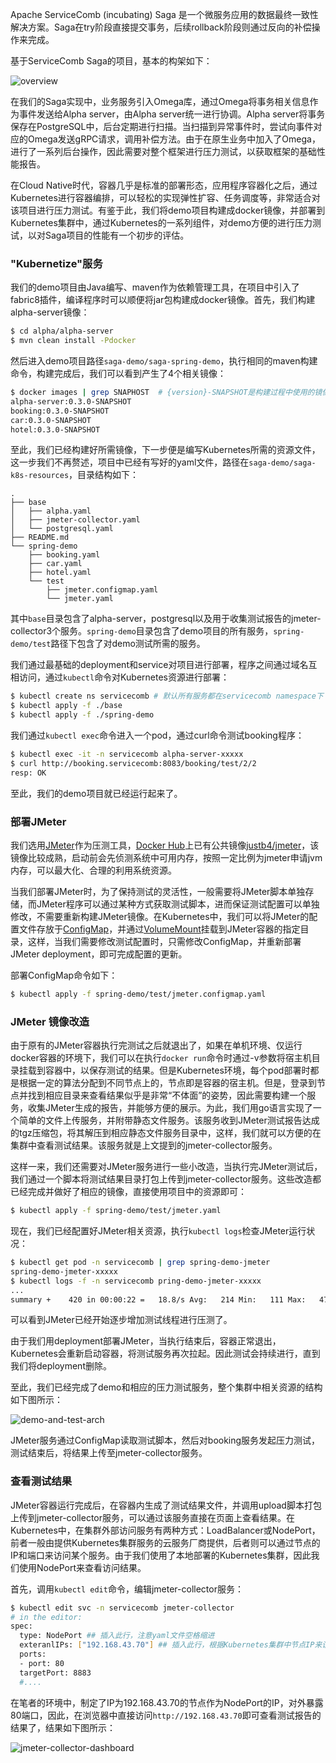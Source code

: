 
Apache ServiceComb (incubating) Saga 是一个微服务应用的数据最终一致性解决方案。Saga在try阶段直接提交事务，后续rollback阶段则通过反向的补偿操作来完成。

基于ServiceComb Saga的项目，基本的构架如下：

![overview](https://raw.githubusercontent.com/apache/incubator-servicecomb-saga/master/docs/static_files/pack.png)

在我们的Saga实现中，业务服务引入Omega库，通过Omega将事务相关信息作为事件发送给Alpha server，由Alpha server统一进行协调。Alpha server将事务保存在PostgreSQL中，后台定期进行扫描。当扫描到异常事件时，尝试向事件对应的Omega发送gRPC请求，调用补偿方法。由于在原生业务中加入了Omega，进行了一系列后台操作，因此需要对整个框架进行压力测试，以获取框架的基础性能报告。

在Cloud Native时代，容器几乎是标准的部署形态，应用程序容器化之后，通过Kubernetes进行容器编排，可以轻松的实现弹性扩容、任务调度等，非常适合对该项目进行压力测试。有鉴于此，我们将demo项目构建成docker镜像，并部署到Kubernetes集群中，通过Kubernetes的一系列组件，对demo方便的进行压力测试，以对Saga项目的性能有一个初步的评估。





### "Kubernetize"服务

我们的demo项目由Java编写、maven作为依赖管理工具，在项目中引入了fabric8插件，编译程序时可以顺便将jar包构建成docker镜像。首先，我们构建alpha-server镜像：

```bash
$ cd alpha/alpha-server
$ mvn clean install -Pdocker
```

然后进入demo项目路径`saga-demo/saga-spring-demo`，执行相同的maven构建命令，构建完成后，我们可以看到产生了4个相关镜像：

```bash
$ docker images | grep SNAPHOST  # {version}-SNAPSHOT是构建过程中使用的镜像标签
alpha-server:0.3.0-SNAPSHOT
booking:0.3.0-SNAPSHOT
car:0.3.0-SNAPSHOT
hotel:0.3.0-SNAPSHOT
```

至此，我们已经构建好所需镜像，下一步便是编写Kubernetes所需的资源文件，这一步我们不再赘述，项目中已经有写好的yaml文件，路径在`saga-demo/saga-k8s-resources`，目录结构如下：

```base
.
├── base
│   ├── alpha.yaml
│   ├── jmeter-collector.yaml
│   └── postgresql.yaml
├── README.md
└── spring-demo
    ├── booking.yaml
    ├── car.yaml
    ├── hotel.yaml
    └── test
        ├── jmeter.configmap.yaml
        └── jmeter.yaml
```

其中`base`目录包含了alpha-server，postgresql以及用于收集测试报告的jmeter-collector3个服务。`spring-demo`目录包含了demo项目的所有服务，`spring-demo/test`路径下包含了对demo测试所需的服务。



我们通过最基础的deployment和service对项目进行部署，程序之间通过域名互相访问，通过`kubectl`命令对Kubernetes资源进行部署：

```bash
$ kubectl create ns servicecomb # 默认所有服务都在servicecomb namespace下
$ kubectl apply -f ./base
$ kubectl apply -f ./spring-demo
```

我们通过`kubectl exec`命令进入一个pod，通过curl命令测试booking程序：

```bash
$ kubectl exec -it -n servicecomb alpha-server-xxxxx
$ curl http://booking.servicecomb:8083/booking/test/2/2
resp: OK
```

至此，我们的demo项目就已经运行起来了。



### 部署JMeter

我们选用[JMeter](https://jmeter.apache.org/)作为压测工具，[Docker Hub](https://hub.docker.com/)上已有公共镜像[justb4/jmeter](https://hub.docker.com/r/justb4/jmeter/)，该镜像比较成熟，启动前会先侦测系统中可用内存，按照一定比例为jmeter申请jvm内存，可以最大化、合理的利用系统资源。

当我们部署JMeter时，为了保持测试的灵活性，一般需要将JMeter脚本单独存储，而JMeter程序可以通过某种方式获取测试脚本，进而保证测试配置可以单独修改，不需要重新构建JMeter镜像。在Kubernetes中，我们可以将JMeter的配置文件存放于[ConfigMap](https://kubernetes.io/docs/tasks/configure-pod-container/configure-pod-configmap/)，并通过[VolumeMount](https://kubernetes.io/docs/concepts/storage/volumes/)挂载到JMeter容器的指定目录，这样，当我们需要修改测试配置时，只需修改ConfigMap，并重新部署JMeter deployment，即可完成配置的更新。

部署ConfigMap命令如下：

```bash
$ kubectl apply -f spring-demo/test/jmeter.configmap.yaml
```



### JMeter 镜像改造

由于原有的JMeter容器执行完测试之后就退出了，如果在单机环境、仅运行docker容器的环境下，我们可以在执行`docker run`命令时通过-v参数将宿主机目录挂载到容器中，以保存测试的结果。但是Kubernetes环境，每个pod部署时都是根据一定的算法分配到不同节点上的，节点即是容器的宿主机。但是，登录到节点并找到相应目录来查看结果似乎是非常“不体面”的姿势，因此需要构建一个服务，收集JMeter生成的报告，并能够方便的展示。为此，我们用go语言实现了一个简单的文件上传服务，并附带静态文件服务。该服务收到JMeter测试报告达成的tgz压缩包，将其解压到相应静态文件服务目录中，这样，我们就可以方便的在集群中查看测试结果。该服务就是上文提到的jmeter-collector服务。

这样一来，我们还需要对JMeter服务进行一些小改造，当执行完JMeter测试后，我们通过一个脚本将测试结果目录打包上传到jmeter-collector服务。这些改造都已经完成并做好了相应的镜像，直接使用项目中的资源即可：

```bash
$ kubectl apply -f spring-demo/test/jmeter.yaml
```

现在，我们已经配置好JMeter相关资源，执行`kubectl logs`检查JMeter运行状况：

```bash
$ kubectl get pod -n servicecomb | grep spring-demo-jmeter
spring-demo-jmeter-xxxxx
$ kubectl logs -f -n servicecomb pring-demo-jmeter-xxxxx
...
summary +    420 in 00:00:22 =   18.8/s Avg:   214 Min:   111 Max:   471 Err:   207 (49.29%) Active: 12 Started: 12 Finished: 0
```

可以看到JMeter已经开始逐步增加测试线程进行压测了。

由于我们用deployment部署JMeter，当执行结束后，容器正常退出，Kubernetes会重新启动容器，将测试服务再次拉起。因此测试会持续进行，直到我们将deployment删除。

至此，我们已经完成了demo和相应的压力测试服务，整个集群中相关资源的结构如下图所示：

![demo-and-test-arch](https://github.com/crystaldust/incubator-servicecomb-website/raw/blogs/loadtest-saga-with-k8s/assets/images/spring-demo.jpg)

JMeter服务通过ConfigMap读取测试脚本，然后对booking服务发起压力测试，测试结束后，将结果上传至jmeter-collector服务。



### 查看测试结果

JMeter容器运行完成后，在容器内生成了测试结果文件，并调用upload脚本打包上传到jmeter-collector服务，可以通过该服务直接在页面上查看结果。在Kubernetes中，在集群外部访问服务有两种方式：LoadBalancer或NodePort，前者一般由提供Kubernetes集群服务的云服务厂商提供，后者则可以通过节点的IP和端口来访问某个服务。由于我们使用了本地部署的Kubernetes集群，因此我们使用NodePort来查看访问结果。

首先，调用`kubectl edit`命令，编辑jmeter-collector服务：

```bash
$ kubectl edit svc -n servicecomb jmeter-collector
# in the editor:
spec:
  type: NodePort ## 插入此行，注意yaml文件空格缩进
  exteranlIPs: ["192.168.43.70"] ## 插入此行，根据Kubernetes集群中节点IP来设置
  ports:
  - port: 80
  targetPort: 8883
  #....
```

在笔者的环境中，制定了IP为192.168.43.70的节点作为NodePort的IP，对外暴露80端口，因此，在浏览器中直接访问`http://192.168.43.70`即可查看测试报告的结果了，结果如下图所示：

![jmeter-collector-dashboard](https://github.com/crystaldust/incubator-servicecomb-website/raw/blogs/loadtest-saga-with-k8s/assets/images/jmeter-collector.png)



